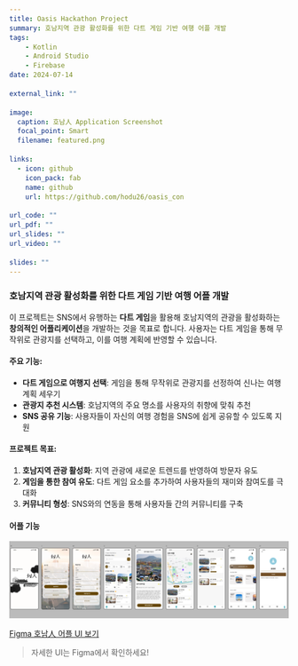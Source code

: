```yaml
---
title: Oasis Hackathon Project
summary: 호남지역 관광 활성화를 위한 다트 게임 기반 여행 어플 개발
tags: 
    - Kotlin
    - Android Studio
    - Firebase
date: 2024-07-14

external_link: ""

image:
  caption: 호남人 Application Screenshot
  focal_point: Smart
  filename: featured.png

links:
  - icon: github
    icon_pack: fab
    name: github
    url: https://github.com/hodu26/oasis_con

url_code: ""
url_pdf: ""
url_slides: ""
url_video: ""

slides: ""
---
```


### 호남지역 관광 활성화를 위한 다트 게임 기반 여행 어플 개발

이 프로젝트는 SNS에서 유행하는 **다트 게임**을 활용해 호남지역의 관광을 활성화하는 **창의적인 어플리케이션**을 개발하는 것을 목표로 합니다. 사용자는 다트 게임을 통해 무작위로 관광지를 선택하고, 이를 여행 계획에 반영할 수 있습니다.

#### 주요 기능:
- **다트 게임으로 여행지 선택**: 게임을 통해 무작위로 관광지를 선정하여 신나는 여행 계획 세우기
- **관광지 추천 시스템**: 호남지역의 주요 명소를 사용자의 취향에 맞춰 추천
- **SNS 공유 기능**: 사용자들이 자신의 여행 경험을 SNS에 쉽게 공유할 수 있도록 지원

#### 프로젝트 목표:
1. **호남지역 관광 활성화**: 지역 관광에 새로운 트렌드를 반영하여 방문자 유도
2. **게임을 통한 참여 유도**: 다트 게임 요소를 추가하여 사용자들의 재미와 참여도를 극대화
3. **커뮤니티 형성**: SNS와의 연동을 통해 사용자들 간의 커뮤니티를 구축

#### 어플 기능

![호남人 Figma UI](image.png "Figma UI")

[Figma 호남人 어플 UI 보기](https://www.figma.com/proto/zgJnR8RUeicGwNvybSDeu7/%ED%98%B8%EB%82%A8%E4%BA%BA-Application-Project?node-id=0-1&t=5VVK146w1fVzKsnI-1)

> 자세한 UI는 Figma에서 확인하세요!